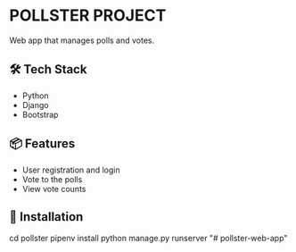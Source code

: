 # POLLSTER PROJECT

Web app that manages polls and votes.

## 🛠 Tech Stack
- Python
- Django
- Bootstrap

## 📦 Features
- User registration and login
- Vote to the polls
- View vote counts

## 🧪 Installation

cd pollster
pipenv install 
python manage.py runserver
"# pollster-web-app" 
